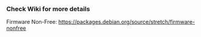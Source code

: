 ### Check Wiki for more details

Firmware Non-Free: https://packages.debian.org/source/stretch/firmware-nonfree
